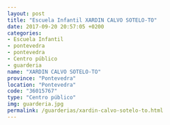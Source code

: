 ```yaml
---
layout: post
title: "Escuela Infantil XARDIN CALVO SOTELO-TO"
date: 2017-09-20 20:57:05 +0200
categories:
- Escuela Infantil
- pontevedra
- pontevedra
- Centro público
- guarderia
name: "XARDIN CALVO SOTELO-TO"
province: "Pontevedra"
location: "Pontevedra"
code: "36015767"
type: "Centro público"
img: guarderia.jpg
permalink: /guarderias/xardin-calvo-sotelo-to.html
---
```

